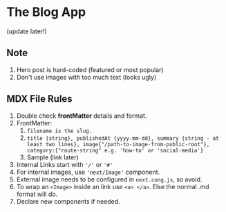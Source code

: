 # The Blog App

(update later!)

## Note

1. Hero post is hard-coded (featured or most popular)
2. Don't use images with too much text (looks ugly)

## MDX File Rules

1. Double check **frontMatter** details and format.
2. FrontMatter:
   1. `filename is the slug.`
   2. `title {string}, publishedAt {yyyy-mm-dd}, summary {string - at least two lines}, image{"/path-to-image-from-public-root"}, category:{"route-string" e.g. 'how-to' or 'social-media'}`
   3. Sample (link later)
3. Internal Links start with `'/'` or `'#'`
4. For internal images, use `'next/Image'` component.
5. External image needs to be configured in `next.cong.js`, so avoid.
6. To wrap an `<Image>` inside an link use `<a> </a>`. Else the normal .md format will do.
7. Declare new components if needed.
